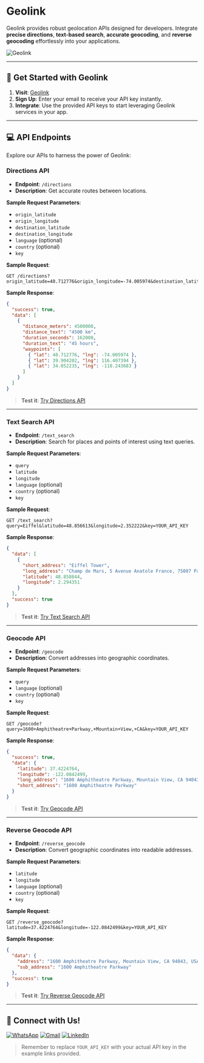 # Geolink

Geolink provides robust geolocation APIs designed for developers. Integrate **precise directions**, **text-based search**, **accurate geocoding**, and **reverse geocoding** effortlessly into your applications.

![Geolink](https://github.com/kariemSeiam/Geolink/assets/57973837/aceed0f8-a651-42f2-873f-d6cec7743bf5)

---

## 🚀 Get Started with Geolink

1. **Visit**: [Geolink](https://geolink.onrender.com)
2. **Sign Up**: Enter your email to receive your API key instantly.
3. **Integrate**: Use the provided API keys to start leveraging Geolink services in your app.

---

## 💻 API Endpoints

Explore our APIs to harness the power of Geolink:

### Directions API

- **Endpoint**: `/directions`
- **Description**: Get accurate routes between locations.

**Sample Request Parameters**:
- `origin_latitude`
- `origin_longitude`
- `destination_latitude`
- `destination_longitude`
- `language` (optional)
- `country` (optional)
- `key`

**Sample Request**:
```plaintext
GET /directions?origin_latitude=40.712776&origin_longitude=-74.005974&destination_latitude=34.052235&destination_longitude=-118.243683&key=YOUR_API_KEY
```

**Sample Response**:
```json
{
  "success": true,
  "data": [
    {
      "distance_meters": 4500000,
      "distance_text": "4500 km",
      "duration_seconds": 162000,
      "duration_text": "45 hours",
      "waypoints": [
        { "lat": 40.712776, "lng": -74.005974 },
        { "lat": 39.904202, "lng": 116.407394 },
        { "lat": 34.052235, "lng": -118.243683 }
      ]
    }
  ]
}
```

> **Test it**: [Try Directions API](https://geolink.onrender.com/directions?origin_latitude=48.858613&origin_longitude=2.284694&destination_latitude=48.8583701&destination_longitude=2.2944813&country=us&language=en&key=rapidapix)

---

### Text Search API

- **Endpoint**: `/text_search`
- **Description**: Search for places and points of interest using text queries.

**Sample Request Parameters**:
- `query`
- `latitude`
- `longitude`
- `language` (optional)
- `country` (optional)
- `key`

**Sample Request**:
```plaintext
GET /text_search?query=Eiffel&latitude=48.856613&longitude=2.352222&key=YOUR_API_KEY
```

**Sample Response**:
```json
{
  "data": [
    {
      "short_address": "Eiffel Tower",
      "long_address": "Champ de Mars, 5 Avenue Anatole France, 75007 Paris, France",
      "latitude": 48.858844,
      "longitude": 2.294351
    }
  ],
  "success": true
}
```

> **Test it**: [Try Text Search API](https://geolink.onrender.com/text_search?query=Eiffel&latitude=48.856613&longitude=2.352222&country=us&language=en&key=rapidapix)

---

### Geocode API

- **Endpoint**: `/geocode`
- **Description**: Convert addresses into geographic coordinates.

**Sample Request Parameters**:
- `query`
- `language` (optional)
- `country` (optional)
- `key`

**Sample Request**:
```plaintext
GET /geocode?query=1600+Amphitheatre+Parkway,+Mountain+View,+CA&key=YOUR_API_KEY
```

**Sample Response**:
```json
{
  "success": true,
  "data": {
    "latitude": 37.4224764,
    "longitude": -122.0842499,
    "long_address": "1600 Amphitheatre Parkway, Mountain View, CA 94043, USA",
    "short_address": "1600 Amphitheatre Parkway"
  }
}
```

> **Test it**: [Try Geocode API](https://geolink.onrender.com/geocode?query=1600+Amphitheatre+Parkway,+Mountain+View,+CA&country=us&language=en&key=rapidapix)

---

### Reverse Geocode API

- **Endpoint**: `/reverse_geocode`
- **Description**: Convert geographic coordinates into readable addresses.

**Sample Request Parameters**:
- `latitude`
- `longitude`
- `language` (optional)
- `country` (optional)
- `key`

**Sample Request**:
```plaintext
GET /reverse_geocode?latitude=37.4224764&longitude=-122.0842499&key=YOUR_API_KEY
```

**Sample Response**:
```json
{
  "data": {
    "address": "1600 Amphitheatre Parkway, Mountain View, CA 94043, USA",
    "sub_address": "1600 Amphitheatre Parkway"
  },
  "success": true
}
```

> **Test it**: [Try Reverse Geocode API](https://geolink.onrender.com/reverse_geocode?latitude=37.4224764&longitude=-122.0842499&country=us&language=en&key=rapidapix)

---

## 🔗 Connect with Us!

[![WhatsApp](https://img.shields.io/badge/WhatsApp-%2B201033939828-25D366?style=for-the-badge&logo=whatsapp&logoColor=white)](https://wa.me/201033939828) [![Gmail](https://img.shields.io/badge/Gmail-kariemseiam%40gmail.com-red?style=for-the-badge&logo=gmail&logoColor=white)](mailto:kariemseiam@gmail.com) [![LinkedIn](https://img.shields.io/badge/LinkedIn-Kariem%20Seiam-0077B5?style=for-the-badge&logo=linkedin&logoColor=white)](https://www.linkedin.com/in/kariemseiam/)

> Remember to replace `YOUR_API_KEY` with your actual API key in the example links provided.


